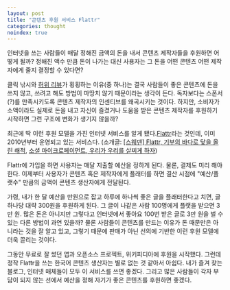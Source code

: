 ```yaml
---
layout: post
title: "콘텐츠 후원 서비스 Flattr"
categories: thought
noindex: true
---
```


인터넷을 쓰는 사람들이 매달 정해진 금액의 돈을 내서 콘텐츠 제작자들을 후원하면 어떻게 될까?
정해진 액수 만큼 돈이 나가는 대신 사용자는 그 돈을 어떤 콘텐츠 어떤 제작자에게 줄지 결정할 수 있다면?

클릭 낚시와 [허위 리뷰](http://www.4four.us/article/tag/fake-review)가 횡횡하는 이유(중 하나)는 결국 사람들이 좋은 콘텐츠에 돈을 쓰지 않고, 쓰려고 해도 방법이 마땅치 않기 때문이라는 생각이 든다. 독자보다는 스폰서(?)를 만족시키도록 콘텐츠 제작자의 인센티브를 왜곡시키는 것이다. 하지만, 소비자가 소액이라도 실제로 돈을 내고 자신이 즐겼거나 도움을 받은 콘텐츠 제작자를 후원하기 시작하면 그런 구조에 변화가 생기지 않을까?

최근에 딱 이런 후원 모델을 가진 인터넷 서비스를 알게 됐다.[Flattr](https://flattr.com)라는 것인데, 이미 2010년부터 운영되고 있는 서비스다. (소개글: [[스웨덴] Flattr, 기부의 바다로 닻을 올린 해적](http://besuccess.com/2013/08/flattr/), [소셜 마이크로페이먼트, 우리가 우리를 살찌게 하자](http://www.berlinlog.com/?p=284))

Flattr에 가입을 하면 사용자는 매달 지출할 예산을 정하게 된다. 물론, 결제도 미리 해야 한다. 이제부터 사용자가 콘텐츠 혹은 제작자에게 플래터를 하면 결산 시점에 "예산/플랫수" 만큼의 금액이 콘텐츠 생산자에게 전달된다.

가령, 내가 한 달 예산을 만원으로 잡고 하루에 하나씩 좋은 글을 플래터한다고 치면, 글 하나당 대략 300원을 후원하게 된다. 그 글이 나같은 사람 100명에게 플랫을 받으면 3만 원. 많은 돈은 아니지만 그렇다고 인터넷에서 좋아요 100번 받은 글로 3만 원을 벌 수 있는 다른 방법이 과연 있을까? 물론 사람들이 콘텐츠를 만드는 이유가 돈 때문만은 아니라는 것을 잘 알고 있고, 그렇기 때문에 판매가 아닌 선의에 기반한 이런 후원 모델에 더욱 끌리는 것이다.

그동안 무료로 잘 썼던 앱과 오픈소스 프로젝트, 위키피디아에 후원을 시작했다. 그런데 정작 Flattr을 쓰는 한국어 콘텐츠 생산자는 별로 없는 것 같아서 아쉽다. 내가 즐겨 찾는 블로그, 인터넷 매체들이 모두 이 서비스를 쓰면 좋겠다. 그리고 많은 사람들이 각자 부담이 되지 않는 선에서 예산을 정해 자기가 좋은 콘텐츠를 후원하면 좋겠다.